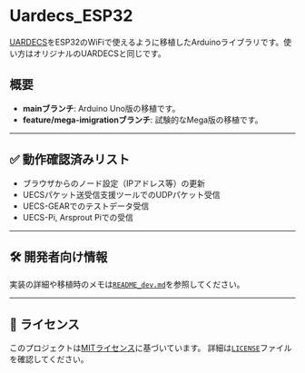# Uardecs_ESP32

[UARDECS](https://uecs.org/arduino/uardecs.html)をESP32のWiFiで使えるように移植したArduinoライブラリです。使い方はオリジナルのUARDECSと同じです。

## 概要

- **mainブランチ**: Arduino Uno版の移植です。
- **feature/mega-imigrationブランチ**: 試験的なMega版の移植です。

---

## ✅ 動作確認済みリスト

- ブラウザからのノード設定（IPアドレス等）の更新
- UECSパケット送受信支援ツールでのUDPパケット受信
- UECS-GEARでのテストデータ受信
- UECS-Pi, Arsprout Piでの受信

---

## 🛠️ 開発者向け情報

実装の詳細や移植時のメモは[`README_dev.md`](README_dev.md)を参照してください。

---

## 📜 ライセンス

このプロジェクトは[MITライセンス](https://opensource.org/licenses/MIT)に基づいています。
詳細は[`LICENSE`](LICENSE)ファイルを確認してください。
